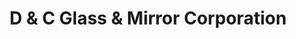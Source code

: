 ---
title: "D & C Glass & Mirror Corporation"
url: /wayne/d-and-c-glass-and-mirror-corporation/
shop: car parts
---
